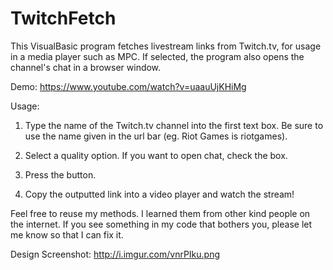 # TwitchFetch
This VisualBasic program fetches livestream links from Twitch.tv, for usage in a media player such as MPC.
If selected, the program also opens the channel's chat in a browser window.

Demo: https://www.youtube.com/watch?v=uaauUjKHiMg

Usage:

1. Type the name of the Twitch.tv channel into the first text box. 
   Be sure to use the name given in the url bar (eg. Riot Games is riotgames).

2. Select a quality option. If you want to open chat, check the box.

3. Press the button.

4. Copy the outputted link into a video player and watch the stream!

Feel free to reuse my methods. I learned them from other kind people on the internet. 
  If you see something in my code that bothers you, please let me know so that I can fix it.

Design Screenshot:
http://i.imgur.com/vnrPIku.png
